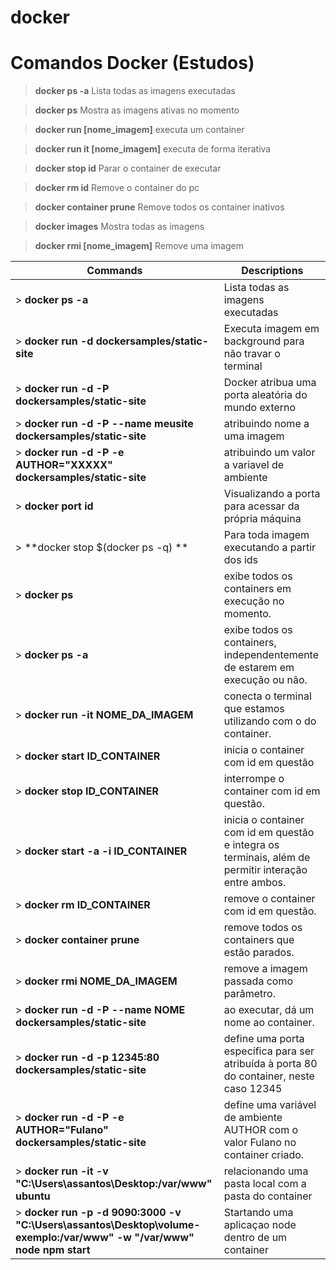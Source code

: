 # docker


# **Comandos Docker (Estudos)**


> **docker ps -a** Lista todas as imagens executadas

> **docker ps** Mostra as imagens ativas no momento

> **docker run [nome_imagem]** executa um container

> **docker run it [nome_imagem]** executa de forma iterativa

> **docker stop id** Parar o container de executar

> **docker rm  id** Remove o container do pc

> **docker container prune** Remove todos os container inativos

> **docker images** Mostra todas as imagens 

> **docker rmi [nome_imagem]** Remove uma imagem


| **Commands**  | **Descriptions**  |
|---|---|
| > **docker ps -a**  |  Lista todas as imagens executadas | 
| > **docker run -d dockersamples/static-site** | Executa imagem em background para não travar o terminal|
| > **docker run -d -P dockersamples/static-site** | Docker atribua uma porta aleatória do mundo externo|
| > **docker run -d -P --name meusite dockersamples/static-site** | atribuindo nome a uma imagem|
| > **docker run -d -P -e AUTHOR="XXXXX"  dockersamples/static-site** | atribuindo um valor a variavel de ambiente|
| > **docker port id** | Visualizando a porta para acessar da própria máquina|
| > **docker stop $(docker ps -q) ** | Para toda imagem executando a partir dos ids|
| > **docker ps** | exibe todos os containers em execução no momento.|
| > **docker ps -a** | exibe todos os containers, independentemente de estarem em execução ou não.|
| > **docker run -it NOME_DA_IMAGEM** | conecta o terminal que estamos utilizando com o do container.|
| > **docker start ID_CONTAINER** |inicia o container com id em questão|
| > **docker stop ID_CONTAINER** | interrompe o container com id em questão.|
| > **docker start -a -i ID_CONTAINER** | inicia o container com id em questão e integra os terminais, além de permitir interação entre ambos.|
| > **docker rm ID_CONTAINER** | remove o container com id em questão.|
| > **docker container prune** | remove todos os containers que estão parados.|
| > **docker rmi NOME_DA_IMAGEM** | remove a imagem passada como parâmetro.|
| > **docker run -d -P --name NOME dockersamples/static-site** | ao executar, dá um nome ao container.|
| > **docker run -d -p 12345:80 dockersamples/static-site** | define uma porta específica para ser atribuída à porta 80 do container, neste caso 12345|
| > **docker run -d -P -e AUTHOR="Fulano" dockersamples/static-site** | define uma variável de ambiente AUTHOR com o valor Fulano no container criado.|
| > **docker run -it -v "C:\Users\assantos\Desktop:/var/www" ubuntu** | relacionando uma pasta local com a pasta do container|
| > **docker run  -p -d 9090:3000 -v "C:\Users\assantos\Desktop\volume-exemplo:/var/www" -w "/var/www"  node npm start** |  Startando uma aplicaçao node dentro de um container|